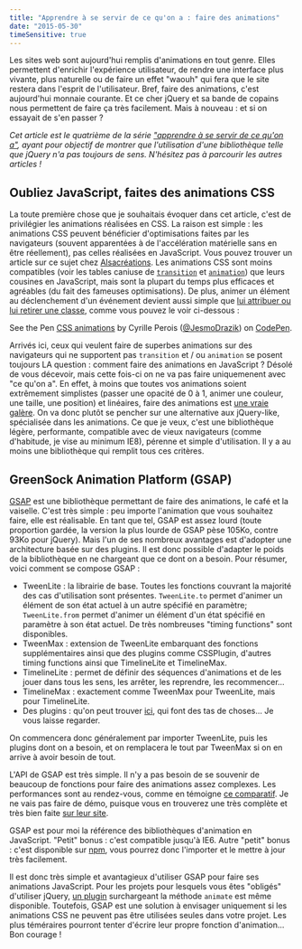 ```yaml
---
title: "Apprendre à se servir de ce qu'on a : faire des animations"
date: "2015-05-30"
timeSensitive: true
---
```


Les sites web sont aujourd'hui remplis d'animations en tout genre. Elles
permettent d'enrichir l'expérience utilisateur, de rendre une interface plus
vivante, plus naturelle ou de faire un effet "waouh" qui fera que le site
restera dans l'esprit de l'utilisateur. Bref, faire des animations, c'est
aujourd'hui monnaie courante. Et ce cher jQuery et sa bande de copains nous
permettent de faire ça très facilement. Mais à nouveau : et si on essayait de
s'en passer ?

_Cet article est le quatrième de la série ["apprendre à se servir de ce qu'on
a"](/articles/apprendre-a-se-servir-de-ce-quon-a), ayant pour objectif de
montrer que l'utilisation d'une bibliothèque telle que jQuery n'a pas toujours
de sens. N'hésitez pas à parcourir les autres articles !_

## Oubliez JavaScript, faites des animations CSS

La toute première chose que je souhaitais évoquer dans cet article, c'est de
privilégier les animations réalisées en CSS. La raison est simple : les
animations CSS peuvent bénéficier d'optimisations faites par les navigateurs
(souvent apparentées à de l'accélération matérielle sans en être réellement),
pas celles réalisées en JavaScript. Vous pouvez trouver un article sur ce sujet
chez
[Alsacréations](http://www.alsacreations.com/astuce/lire/1565-acceleration-materielle-au-service-de-vos-animations-css.html).
Les animations CSS sont moins compatibles (voir les tables caniuse de
[`transition`](http://caniuse.com/#feat=css-transitions) et
[`animation`](http://caniuse.com/#feat=css-animation)) que leurs cousines en
JavaScript, mais sont la plupart du temps plus efficaces et agréables (du fait
des fameuses optimisations). De plus, animer un élément au déclenchement d'un
événement devient aussi simple que [lui attribuer ou lui retirer une
classe](/articles/apprendre-a-se-servir-de-ce-quon-a-manipuler-styles-elements/),
comme vous pouvez le voir ci-dessous :

<p data-height="268" data-theme-id="15557" data-slug-hash="wagdmZ" data-default-tab="result" data-user="JesmoDrazik" class='codepen'>See the Pen <a href='http://codepen.io/JesmoDrazik/pen/wagdmZ/'>CSS animations</a> by Cyrille Perois (<a href='http://codepen.io/JesmoDrazik'>@JesmoDrazik</a>) on <a href='http://codepen.io'>CodePen</a>.</p>
<script async src="//assets.codepen.io/assets/embed/ei.js"></script>

Arrivés ici, ceux qui veulent faire de superbes animations sur des navigateurs
qui ne supportent pas `transition` et / ou `animation` se posent toujours LA
question : comment faire des animations en JavaScript ? Désolé de vous
décevoir, mais cette fois-ci on ne va pas faire uniquemenent avec "ce qu'on a".
En effet, à moins que toutes vos animations soient extrêmement simplistes
(passer une opacité de 0 à 1, animer une couleur, une taille, une position) et
linéaires, faire des animations est [une vraie
galère](http://javascript.info/tutorial/animation). On va donc plutôt se
pencher sur une alternative aux jQuery-like, spécialisée dans les animations.
Ce que je veux, c'est une bibliothèque légère, performante, compatible avec de
vieux navigateurs (comme d'habitude, je vise au minimum IE8), pérenne et simple
d'utilisation. Il y a au moins une bibliothèque qui remplit tous ces critères.

## GreenSock Animation Platform (GSAP)

[GSAP](http://greensock.com/gsap) est une bibliothèque permettant de faire des
animations, le café et la vaiselle. C'est très simple : peu importe l'animation
que vous souhaitez faire, elle est réalisable. En tant que tel, GSAP est assez
lourd (toute proportion gardée, la version la plus lourde de GSAP pèse 105Ko,
contre 93Ko pour jQuery). Mais l'un de ses nombreux avantages est d'adopter une
architecture basée sur des plugins. Il est donc possible d'adapter le poids de
la bibliothèque en ne chargeant que ce dont on a besoin. Pour résumer, voici
comment se compose GSAP :

* TweenLite : la librairie de base. Toutes les fonctions couvrant la majorité
des cas d'utilisation sont présentes. `TweenLite.to` permet d'animer un élément
de son état actuel à un autre spécifié en paramètre; `TweenLite.from` permet
d'animer un élément d'un état spécifié en paramètre à son état actuel. De très
nombreuses "timing functions" sont disponibles.
* TweenMax : extension de TweenLite embarquant des fonctions supplémentaires
ainsi que des plugins comme CSSPlugin, d'autres timing functions ainsi que
TimelineLite et TimelineMax.
* TimelineLite : permet de définir des séquences d'animations et de les jouer
dans tous les sens, les arrêter, les reprendre, les recommencer...
* TimelineMax : exactement comme TweenMax pour TweenLite, mais pour
TimelineLite.
* Des plugins : qu'on peut trouver [ici](https://greensock.com/plugins/), qui
font des tas de choses... Je vous laisse regarder.

On commencera donc généralement par importer TweenLite, puis les plugins dont
on a besoin, et on remplacera le tout par TweenMax si on en arrive à avoir
besoin de tout.

L'API de GSAP est très simple. Il n'y a pas besoin de se souvenir de beaucoup
de fonctions pour faire des animations assez complexes. Les performances sont
au rendez-vous, comme en témoigne [ce
comparatif](http://greensock.com/js/speed.html). Je ne vais pas faire de démo,
puisque vous en trouverez une très complète et très bien faite [sur leur
site](http://greensock.com/jump-start-js).

GSAP est pour moi la référence des bibliothèques d'animation en JavaScript.
"Petit" bonus : c'est compatible jusqu'à IE6. Autre "petit" bonus : c'est
disponible sur [npm](https://www.npmjs.com/package/gsap), vous pourrez donc
l'importer et le mettre à jour très facilement.

Il est donc très simple et avantagieux d'utiliser GSAP pour faire ses
animations JavaScript. Pour les projets pour lesquels vous êtes "obligés"
d'utiliser jQuery, [un plugin](http://greensock.com/jquery-gsap-plugin)
surchargeant la méthode `animate` est même disponible. Toutefois, GSAP est une
solution à envisager uniquement si les animations CSS ne peuvent pas être
utilisées seules dans votre projet. Les plus téméraires pourront tenter
d'écrire leur propre fonction d'animation... Bon courage !
